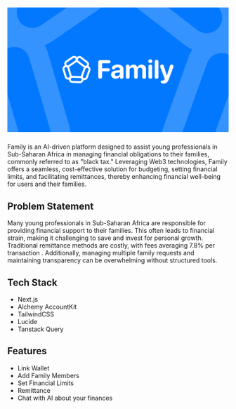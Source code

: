 # ![Family](./app/assets/family_cover.png)

Family is an AI-driven platform designed to assist young professionals in Sub-Saharan Africa in managing financial obligations to their families, commonly referred to as "black tax." Leveraging Web3 technologies, Family offers a seamless, cost-effective solution for budgeting, setting financial limits, and facilitating remittances, thereby enhancing financial well-being for users and their families.

## Problem Statement
Many young professionals in Sub-Saharan Africa are responsible for providing financial support to their families. This often leads to financial strain, making it challenging to save and invest for personal growth. Traditional remittance methods are costly, with fees averaging 7.8% per transaction . Additionally, managing multiple family requests and maintaining transparency can be overwhelming without structured tools.

## Tech Stack
- Next.js
- Alchemy AccountKit
- TailwindCSS
- Lucide
- Tanstack Query

## Features
- Link Wallet
- Add Family Members
- Set Financial Limits
- Remittance
- Chat with AI about your finances
